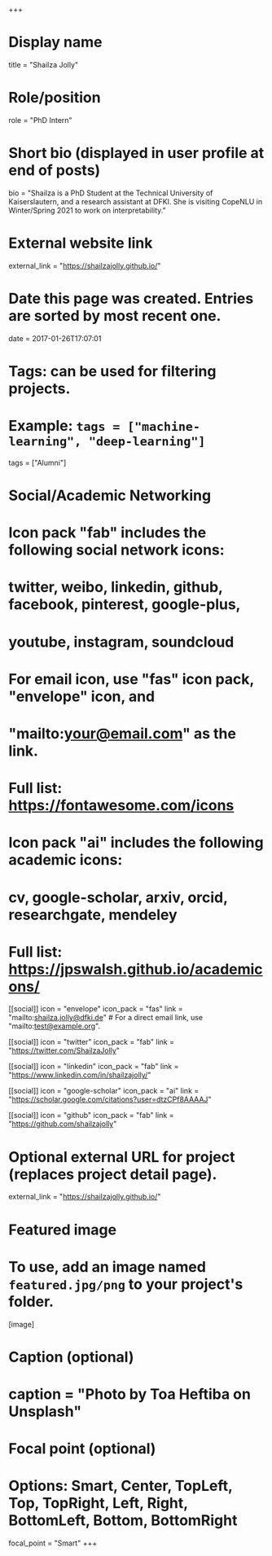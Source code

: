 +++
# Display name
title = "Shailza Jolly"

# Role/position
role = "PhD Intern"

# Short bio (displayed in user profile at end of posts)
bio = "Shailza is a PhD Student at the Technical University of Kaiserslautern, and a research assistant at DFKI. She is visiting CopeNLU in Winter/Spring 2021 to work on interpretability."

# External website link
external_link = "https://shailzajolly.github.io/"

# Date this page was created. Entries are sorted by most recent one.
date = 2017-01-26T17:07:01

# Tags: can be used for filtering projects.
# Example: `tags = ["machine-learning", "deep-learning"]`
tags = ["Alumni"]

# Social/Academic Networking
#
# Icon pack "fab" includes the following social network icons:
#
#   twitter, weibo, linkedin, github, facebook, pinterest, google-plus,
#   youtube, instagram, soundcloud
#
#   For email icon, use "fas" icon pack, "envelope" icon, and
#   "mailto:your@email.com" as the link.
#
#   Full list: https://fontawesome.com/icons
#
# Icon pack "ai" includes the following academic icons:
#
#   cv, google-scholar, arxiv, orcid, researchgate, mendeley
#
#   Full list: https://jpswalsh.github.io/academicons/

[[social]]
icon = "envelope"
icon_pack = "fas"
link = "mailto:shailza.jolly@dfki.de"  # For a direct email link, use "mailto:test@example.org".

[[social]]
icon = "twitter"
icon_pack = "fab"
link = "https://twitter.com/ShailzaJolly"

[[social]]
icon = "linkedin"
icon_pack = "fab"
link = "https://www.linkedin.com/in/shailzajolly/"

[[social]]
icon = "google-scholar"
icon_pack = "ai"
link = "https://scholar.google.com/citations?user=dtzCPf8AAAAJ"

[[social]]
icon = "github"
icon_pack = "fab"
link = "https://github.com/shailzajolly"


# Optional external URL for project (replaces project detail page).
external_link = "https://shailzajolly.github.io/"

# Featured image
# To use, add an image named `featured.jpg/png` to your project's folder. 
[image]
  # Caption (optional)
  # caption = "Photo by Toa Heftiba on Unsplash"

  # Focal point (optional)
  # Options: Smart, Center, TopLeft, Top, TopRight, Left, Right, BottomLeft, Bottom, BottomRight
  focal_point = "Smart"
+++
